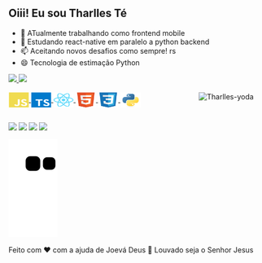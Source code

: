 
## Oiii! Eu sou Tharlles Té 

- 🔭 ATualmente trabalhando como frontend mobile
- 🌱 Estudando react-native em paralelo a python backend
- 📫 Aceitando novos desafios como sempre! rs
- 😄 Tecnologia de estimação Python


 <div>
  <a href="https://github.com/Tharlles27">
  <img height="180em" src="https://github-readme-stats.vercel.app/api?username=Tharlles27&show_icons=true&theme=dracula&include_all_commits=true&count_private=true"/>
  <img height="180em" src="https://github-readme-stats.vercel.app/api/top-langs/?username=Tharlles27&layout=compact&langs_count=7&theme=dracula"/>
</div>
<div style="display: inline_block"><br>
  <img align="center" alt="Rafa-Js" height="30" width="40" src="https://raw.githubusercontent.com/devicons/devicon/master/icons/javascript/javascript-plain.svg">
  <img align="center" alt="Rafa-Ts" height="30" width="40" src="https://raw.githubusercontent.com/devicons/devicon/master/icons/typescript/typescript-plain.svg">
  <img align="center" alt="Rafa-React" height="30" width="40" src="https://raw.githubusercontent.com/devicons/devicon/master/icons/react/react-original.svg">
  <img align="center" alt="Rafa-HTML" height="30" width="40" src="https://raw.githubusercontent.com/devicons/devicon/master/icons/html5/html5-original.svg">
  <img align="center" alt="Rafa-CSS" height="30" width="40" src="https://raw.githubusercontent.com/devicons/devicon/master/icons/css3/css3-original.svg">
  <img align="center" alt="Rafa-Python" height="30" width="40" src="https://raw.githubusercontent.com/devicons/devicon/master/icons/python/python-original.svg">
  <img align="right"  width="130px" height="120px" alt="Tharlles-yoda" src="https://cdn.pixabay.com/photo/2019/05/10/18/21/thanos-4194122_960_720.png">
</div>
  
  ##  
 
<div> 
  <a href="https://instagram.com/tharlles_te" target="_blank"><img src="https://img.shields.io/badge/-Instagram-%23E4405F?style=for-the-badge&logo=instagram&logoColor=white" target="_blank"></a>
  <a href = "mailto:tharllesjhoines@gmail.com"><img src="https://img.shields.io/badge/-Gmail-%23333?style=for-the-badge&logo=gmail&logoColor=white" target="_blank"></a>
  <a href="https://www.linkedin.com/in/tharlles-t%C3%A9soft" target="_blank"><img src="https://img.shields.io/badge/-LinkedIn-%230077B5?style=for-the-badge&logo=linkedin&logoColor=white" target="_blank"></a> 
  <a href="https://api.whatsapp.com/send?phone=5577999182240&text=Ol%2Ca%2C%20encontrei%20esse%20wwp%20no%20seu%20github!%20podemos%20falar%3F" target="_blank"><img src="https://img.shields.io/badge/WhatsApp-25D366?style=for-the-badge&logo=whatsapp&logoColor=white" target="_blank"></a>
 
  ![Snake animation](https://github.com/rafaballerini/rafaballerini/blob/output/github-contribution-grid-snake.svg)
 
</div>

Feito com ♥ com a ajuda de Joevá Deus 👋 Louvado seja o Senhor Jesus
